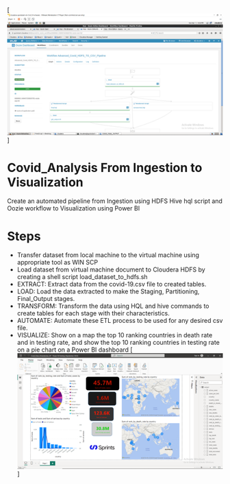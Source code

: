 [![img Titl](/scripts/Advanced_Oozie_workflow/Advanced_HDFS_Workflow_Pipeline_with_Success.png)]

# Covid_Analysis From Ingestion to Visualization
Create an automated pipeline from Ingestion using HDFS Hive hql script and Oozie workflow to Visualization using Power BI

# Steps

- Transfer dataset from local machine to the virtual machine using appropriate tool as WIN SCP
- Load dataset from virtual machine document to Cloudera HDFS by creating a shell script load_dataset_to_hdfs.sh 
- EXTRACT: Extract data from the covid-19.csv file to created tables.
- LOAD: Load the data extracted to make the Staging, Partitioning, Final_Output stages.
- TRANSFORM: Transform the data using HQL and hive commands to create tables for each stage with their characteristics.
- AUTOMATE: Automate these ETL process to be used for any desired csv file.
- VISUALIZE: Show on a map the top 10 ranking countries in death rate and in testing rate, and show the top 10 ranking countries in testing rate on a pie chart on a Power BI dashboard
  [![img Titl](/Visualization_PowerBi/Visualization_Outputs.png)]



